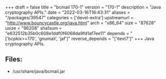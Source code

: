 +++
draft = false
title = "bcmail 170-1"
version = "170-1"
description = "Java cryptography APIs."
date = "2022-03-16T16:43:31"
aliases = "/packages/39547"
categories = ['devel-extra']
upstreamurl = "http://www.bouncycastle.org/java.html"
arch = "x86_64"
size = "87628"
usize = "96208"
sha1sum = "e632512b35b0c608e1ddf0f6068da9fd1af7ee11"
depends = "['bcpkix>=170', 'gnumail', 'jaf']"
reverse_depends = "['itext7']"
+++
Java cryptography APIs.

## Files: 
* /usr/share/java/bcmail.jar
